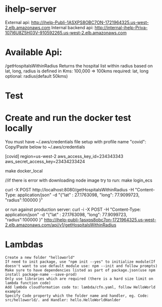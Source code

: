 # ihelp-server

External api: http://ihelp-Publi-1ASXPS8OBC7ON-1721964325.us-west-2.elb.amazonaws.com
Internal backend api: http://internal-ihelp-Priva-107I6U8Z5H03V-910592265.us-west-2.elb.amazonaws.com 

# Available Api:
/getHospitalsWithinRadius
Returns the hospital list within radius based on lat, long, radius is defined in Kms: 100,000 => 100kms
required: lat, long
optional: radius(default 50kms)


# Test


# Create and run the docker test locally
You must have ~/.aws/credentials file setup with profile name "covid":
Copy/Paste below to ~/.aws/credentials

[covid]
region=us-west-2
aws_access_key_id=234343343
aws_secret_access_key=23434233424

make docker_local

//if there is error with downloading node image try to run:
make login_ecs

curl -X POST http://localhost:8080/getHospitalsWithinRadius -H "Content-Type: application/json" -d "{\"lat\" : 27.1763098, \"long\": 77.9099723, \"radius\":100000 }"

or run against production server:
curl -i -X POST -H "Content-Type: application/json" -d "{\"lat\" : 27.1763098, \"long\": 77.9099723, \"radius\":100000 }" http://ihelp-publi-1asxps8obc7on-1721964325.us-west-2.elb.amazonaws.com/api/v1/getHospitalsWithinRadius


# Lambdas
	Create a new folder "helloworld"
	If need to init package, use "npm init --yes" to initialize module(If doesn't want to use default module use: npm --init and follow prompts)
	Make sure to have dependencies listed as part of package.json(use npm install package-name --save-prod)
	Only use libraries which are required (there is a hard size limit on lambda function code)
	Add lambda cloudformation code to: lambda/cfn.yaml, follow HelloWorld example
	Specify Code property which the folder name and handler, eg. Code: src/helloworld/. and Handler: hello.HelloWorldHanlder
	